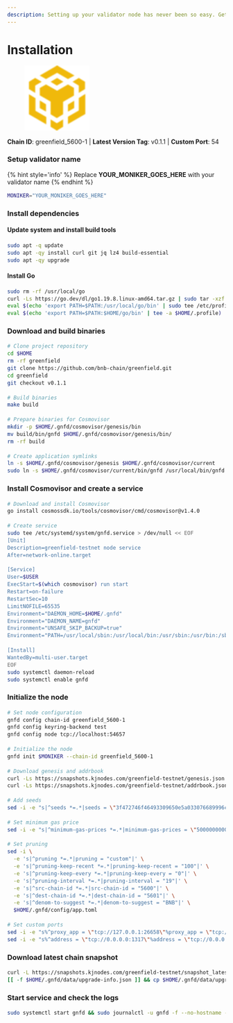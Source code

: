 ```yaml
---
description: Setting up your validator node has never been so easy. Get your validator running in minutes by following step by step instructions.
---
```


# Installation

<figure><img src="https://raw.githubusercontent.com/kj89/cosmos-images/main/logos/greenfield.png" width="150" alt=""><figcaption></figcaption></figure>

**Chain ID**: greenfield_5600-1 | **Latest Version Tag**: v0.1.1 | **Custom Port**: 54

### Setup validator name

{% hint style='info' %}
Replace **YOUR_MONIKER_GOES_HERE** with your validator name
{% endhint %}

```bash
MONIKER="YOUR_MONIKER_GOES_HERE"
```

### Install dependencies

#### Update system and install build tools

```bash
sudo apt -q update
sudo apt -qy install curl git jq lz4 build-essential
sudo apt -qy upgrade
```

#### Install Go

```bash
sudo rm -rf /usr/local/go
curl -Ls https://go.dev/dl/go1.19.8.linux-amd64.tar.gz | sudo tar -xzf - -C /usr/local
eval $(echo 'export PATH=$PATH:/usr/local/go/bin' | sudo tee /etc/profile.d/golang.sh)
eval $(echo 'export PATH=$PATH:$HOME/go/bin' | tee -a $HOME/.profile)
```

### Download and build binaries

```bash
# Clone project repository
cd $HOME
rm -rf greenfield
git clone https://github.com/bnb-chain/greenfield.git
cd greenfield
git checkout v0.1.1

# Build binaries
make build

# Prepare binaries for Cosmovisor
mkdir -p $HOME/.gnfd/cosmovisor/genesis/bin
mv build/bin/gnfd $HOME/.gnfd/cosmovisor/genesis/bin/
rm -rf build

# Create application symlinks
ln -s $HOME/.gnfd/cosmovisor/genesis $HOME/.gnfd/cosmovisor/current
sudo ln -s $HOME/.gnfd/cosmovisor/current/bin/gnfd /usr/local/bin/gnfd
```

### Install Cosmovisor and create a service

```bash
# Download and install Cosmovisor
go install cosmossdk.io/tools/cosmovisor/cmd/cosmovisor@v1.4.0

# Create service
sudo tee /etc/systemd/system/gnfd.service > /dev/null << EOF
[Unit]
Description=greenfield-testnet node service
After=network-online.target

[Service]
User=$USER
ExecStart=$(which cosmovisor) run start
Restart=on-failure
RestartSec=10
LimitNOFILE=65535
Environment="DAEMON_HOME=$HOME/.gnfd"
Environment="DAEMON_NAME=gnfd"
Environment="UNSAFE_SKIP_BACKUP=true"
Environment="PATH=/usr/local/sbin:/usr/local/bin:/usr/sbin:/usr/bin:/sbin:/bin:/usr/games:/usr/local/games:/snap/bin:$HOME/.gnfd/cosmovisor/current/bin"

[Install]
WantedBy=multi-user.target
EOF
sudo systemctl daemon-reload
sudo systemctl enable gnfd
```

### Initialize the node

```bash
# Set node configuration
gnfd config chain-id greenfield_5600-1
gnfd config keyring-backend test
gnfd config node tcp://localhost:54657

# Initialize the node
gnfd init $MONIKER --chain-id greenfield_5600-1

# Download genesis and addrbook
curl -Ls https://snapshots.kjnodes.com/greenfield-testnet/genesis.json > $HOME/.gnfd/config/genesis.json
curl -Ls https://snapshots.kjnodes.com/greenfield-testnet/addrbook.json > $HOME/.gnfd/config/addrbook.json

# Add seeds
sed -i -e "s|^seeds *=.*|seeds = \"3f472746f46493309650e5a033076689996c8881@greenfield-testnet.rpc.kjnodes.com:54659\"|" $HOME/.gnfd/config/config.toml

# Set minimum gas price
sed -i -e "s|^minimum-gas-prices *=.*|minimum-gas-prices = \"5000000000BNB\"|" $HOME/.gnfd/config/app.toml

# Set pruning
sed -i \
  -e 's|^pruning *=.*|pruning = "custom"|' \
  -e 's|^pruning-keep-recent *=.*|pruning-keep-recent = "100"|' \
  -e 's|^pruning-keep-every *=.*|pruning-keep-every = "0"|' \
  -e 's|^pruning-interval *=.*|pruning-interval = "19"|' \
  -e 's|^src-chain-id *=.*|src-chain-id = "5600"|' \
  -e 's|^dest-chain-id *=.*|dest-chain-id = "5601"|' \
  -e 's|^denom-to-suggest *=.*|denom-to-suggest = "BNB"|' \
  $HOME/.gnfd/config/app.toml

# Set custom ports
sed -i -e "s%^proxy_app = \"tcp://127.0.0.1:26658\"%proxy_app = \"tcp://127.0.0.1:54658\"%; s%^laddr = \"tcp://127.0.0.1:26657\"%laddr = \"tcp://127.0.0.1:54657\"%; s%^pprof_laddr = \"localhost:6060\"%pprof_laddr = \"localhost:54060\"%; s%^laddr = \"tcp://0.0.0.0:26656\"%laddr = \"tcp://0.0.0.0:54656\"%; s%^prometheus_listen_addr = \":26660\"%prometheus_listen_addr = \":54660\"%" $HOME/.gnfd/config/config.toml
sed -i -e "s%^address = \"tcp://0.0.0.0:1317\"%address = \"tcp://0.0.0.0:54317\"%; s%^address = \":8080\"%address = \":54080\"%; s%^address = \"0.0.0.0:9090\"%address = \"0.0.0.0:54090\"%; s%^address = \"0.0.0.0:9091\"%address = \"0.0.0.0:54091\"%; s%^address = \"0.0.0.0:8545\"%address = \"0.0.0.0:54545\"%; s%^ws-address = \"0.0.0.0:8546\"%ws-address = \"0.0.0.0:54546\"%" $HOME/.gnfd/config/app.toml
```

### Download latest chain snapshot

```bash
curl -L https://snapshots.kjnodes.com/greenfield-testnet/snapshot_latest.tar.lz4 | tar -Ilz4 -xf - -C $HOME/.gnfd
[[ -f $HOME/.gnfd/data/upgrade-info.json ]] && cp $HOME/.gnfd/data/upgrade-info.json $HOME/.gnfd/cosmovisor/genesis/upgrade-info.json
```

### Start service and check the logs

```bash
sudo systemctl start gnfd && sudo journalctl -u gnfd -f --no-hostname -o cat
```
